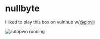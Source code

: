 # nullbyte

I liked to play this box on vulnhub w/[@giovii](https://github.com/giovii)

![autopwn running](https://raw.githubusercontent.com/stunn4/securitynotes/master/autopwn/nullbyte/nullbyte.jpeg)
